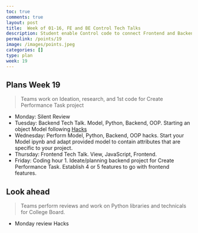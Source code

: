 ```yaml
---
toc: true
comments: true
layout: post
title:  Week of 01-16, FE and BE Control Tech Talks
description: Student enable Control code to connect Frontend and Backend development for their Create Performance Task project
permalink: /points/19
image: /images/points.jpeg
categories: []
type: plan
week: 19
---
```


## Plans Week 19
> Teams work on Ideation, research, and 1st code for Create Performance Task project
- Monday: Silent Review
- Tuesday: Backend Tech Talk.  Model, Python, Backend, OOP.  Starting an object Model following [Hacks](https://nighthawkcoders.github.io/APCSP//2023/01/03/PBL-model.html#Hacks)
- Wednesday: Perform Model, Python, Backend, OOP hacks.  Start your Model ipynb and adapt provided model to contain attributes that are specific to your project.
- Thursday: Frontend Tech Talk.  View, JavaScript, Frontend.  
- Friday: Coding hour 1. Ideate/planning backend project for Create Performance Task.  Establish 4 or 5 features to go with frontend features.

## Look ahead
> Teams perform reviews and work on Python libraries and technicals for College Board.
- Monday review Hacks

